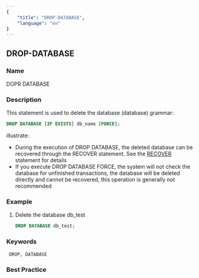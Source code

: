 ```yaml
---
{
    "title": "DROP-DATABASE",
    "language": "en"
}
---
```


<!--
Licensed to the Apache Software Foundation (ASF) under one
or more contributor license agreements.  See the NOTICE file
distributed with this work for additional information
regarding copyright ownership.  The ASF licenses this file
to you under the Apache License, Version 2.0 (the
"License"); you may not use this file except in compliance
with the License.  You may obtain a copy of the License at

  http://www.apache.org/licenses/LICENSE-2.0

Unless required by applicable law or agreed to in writing,
software distributed under the License is distributed on an
"AS IS" BASIS, WITHOUT WARRANTIES OR CONDITIONS OF ANY
KIND, either express or implied.  See the License for the
specific language governing permissions and limitations
under the License.
-->

## DROP-DATABASE

### Name

DOPR DATABASE

### Description

This statement is used to delete the database (database)
grammar:    

```sql
DROP DATABASE [IF EXISTS] db_name [FORCE];
````

illustrate:

- During the execution of DROP DATABASE, the deleted database can be recovered through the RECOVER statement. See the [RECOVER](../../Data-Definition-Statements/Backup-and-Restore/RECOVER.md) statement for details
- If you execute DROP DATABASE FORCE, the system will not check the database for unfinished transactions, the database will be deleted directly and cannot be recovered, this operation is generally not recommended

### Example

1. Delete the database db_test
   
     ```sql
     DROP DATABASE db_test;
     ````

### Keywords

     DROP, DATABASE

### Best Practice
